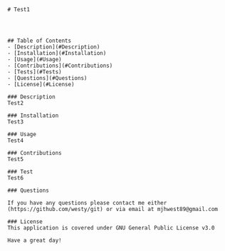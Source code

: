 
    
    # Test1




    ## Table of Contents 
    - [Description](#Description)
    - [Installation](#Installation)
    - [Usage](#Usage)
    - [Contributions](#Contributions)
    - [Tests](#Tests)
    - [Questions](#Questions)
    - [License](#License)
    
    ### Description
    Test2
    
    ### Installation
    Test3
    
    ### Usage 
    Test4
        
    ### Contributions
    Test5
    
    ### Test 
    Test6
    
    ### Questions 
    
    If you have any questions please contact me either (https://github.com/westy/git) or via email at mjhwest89@gmail.com 

    ### License 
    This application is covered under GNU General Public License v3.0 
    
    Have a great day! 